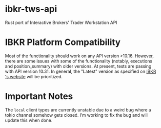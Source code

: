 # ibkr-tws-api
Rust port of Interactive Brokers' Trader Workstation API

# IBKR Platform Compatibility
Most of the functionality should work on any API version >10.16. However, there are some issues with some of the functionality (notably, executions and position_summary) with older versions. At present, tests are passing with API version 10.31. In general, the "Latest" version as specified on [IBKR 's website](https://interactivebrokers.github.io) will be prioritized.

# Important Notes
The `local` client types are currently unstable due to a weird bug where a tokio channel somehow gets closed. I'm working to fix the bug and will update this when done.

